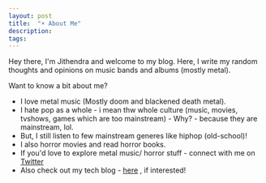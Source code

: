 ```yaml
---
layout: post
title:  "☀︎ About Me"
description: 
tags: 
---
```


Hey there, I'm Jithendra and welcome to my blog. Here, I write my random thoughts and opinions on music bands and albums (mostly metal).

Want to know a bit about me?
- I love metal music (Mostly doom and blackened death metal).
- I hate pop as a whole - i mean thw whole culture (music, movies, tvshows, games which are too mainstream) - Why? - because they are mainstream, lol.
- But, I still listen to few mainstream generes like hiphop (old-school)!
- I also horror movies and read horror books.
- If you'd love to explore metal music/ horror stuff - connect with me on [Twitter](https://twitter.com/jithendrabsy) 
- Also check out my tech blog - [here](https://jithendrabsy.github.io/blog/) , if interested!
